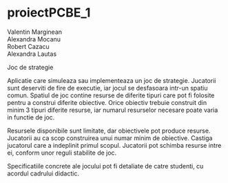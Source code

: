 # proiectPCBE_1

Valentin Marginean  
Alexandra Mocanu  
Robert Cazacu  
Alexandra Lautas    


Joc de strategie

Aplicatie care simuleaza sau implementeaza un joc de strategie.
Jucatorii sunt deserviti de fire de executie, iar jocul se desfasoara
intr-un spatiu comun. Spatiul de joc contine resurse de diferite
tipuri care pot fi folosite pentru a construi diferite obiective.
Orice obiectiv trebuie construit din minim 3 tipuri diferite resurse,
iar numarul resurselor necesare poate varia in functie de joc.

Resursele disponibile sunt limitate, dar obiectivele pot produce
resurse. Jucatorii au ca scop construirea unui numar minim de
obiective. Castiga jucatorul care a indeplinit primul scopul.
Jucatorii pot schimba resurse intre ei, conform unor reguli stabilite
de joc.

Specificatiile concrete ale jocului pot fi detaliate de catre
studenti, cu acordul cadrului didactic.

